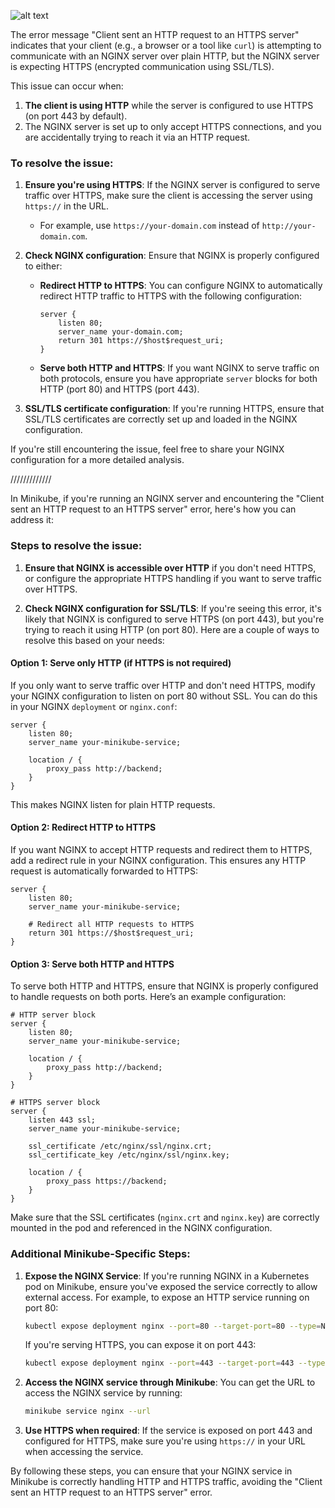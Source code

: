 ![alt text](/Resources/docker-output.png.png)

The error message "Client sent an HTTP request to an HTTPS server" indicates that your client (e.g., a browser or a tool like `curl`) is attempting to communicate with an NGINX server over plain HTTP, but the NGINX server is expecting HTTPS (encrypted communication using SSL/TLS).

This issue can occur when:

1. **The client is using HTTP** while the server is configured to use HTTPS (on port 443 by default).
2. The NGINX server is set up to only accept HTTPS connections, and you are accidentally trying to reach it via an HTTP request.

### To resolve the issue:

1. **Ensure you're using HTTPS**: If the NGINX server is configured to serve traffic over HTTPS, make sure the client is accessing the server using `https://` in the URL.
   - For example, use `https://your-domain.com` instead of `http://your-domain.com`.

2. **Check NGINX configuration**: Ensure that NGINX is properly configured to either:
   - **Redirect HTTP to HTTPS**: You can configure NGINX to automatically redirect HTTP traffic to HTTPS with the following configuration:

     ```nginx
     server {
         listen 80;
         server_name your-domain.com;
         return 301 https://$host$request_uri;
     }
     ```

   - **Serve both HTTP and HTTPS**: If you want NGINX to serve traffic on both protocols, ensure you have appropriate `server` blocks for both HTTP (port 80) and HTTPS (port 443).

3. **SSL/TLS certificate configuration**: If you're running HTTPS, ensure that SSL/TLS certificates are correctly set up and loaded in the NGINX configuration.

If you're still encountering the issue, feel free to share your NGINX configuration for a more detailed analysis.


/////////////

In Minikube, if you're running an NGINX server and encountering the "Client sent an HTTP request to an HTTPS server" error, here's how you can address it:

### Steps to resolve the issue:

1. **Ensure that NGINX is accessible over HTTP** if you don't need HTTPS, or configure the appropriate HTTPS handling if you want to serve traffic over HTTPS.

2. **Check NGINX configuration for SSL/TLS**: 
   If you're seeing this error, it's likely that NGINX is configured to serve HTTPS (on port 443), but you're trying to reach it using HTTP (on port 80). Here are a couple of ways to resolve this based on your needs:

#### Option 1: Serve only HTTP (if HTTPS is not required)
If you only want to serve traffic over HTTP and don't need HTTPS, modify your NGINX configuration to listen on port 80 without SSL. You can do this in your NGINX `deployment` or `nginx.conf`:

```nginx
server {
    listen 80;
    server_name your-minikube-service;
    
    location / {
        proxy_pass http://backend;
    }
}
```

This makes NGINX listen for plain HTTP requests.

#### Option 2: Redirect HTTP to HTTPS
If you want NGINX to accept HTTP requests and redirect them to HTTPS, add a redirect rule in your NGINX configuration. This ensures any HTTP request is automatically forwarded to HTTPS:

```nginx
server {
    listen 80;
    server_name your-minikube-service;

    # Redirect all HTTP requests to HTTPS
    return 301 https://$host$request_uri;
}
```

#### Option 3: Serve both HTTP and HTTPS
To serve both HTTP and HTTPS, ensure that NGINX is properly configured to handle requests on both ports. Here’s an example configuration:

```nginx
# HTTP server block
server {
    listen 80;
    server_name your-minikube-service;

    location / {
        proxy_pass http://backend;
    }
}

# HTTPS server block
server {
    listen 443 ssl;
    server_name your-minikube-service;

    ssl_certificate /etc/nginx/ssl/nginx.crt;
    ssl_certificate_key /etc/nginx/ssl/nginx.key;

    location / {
        proxy_pass https://backend;
    }
}
```

Make sure that the SSL certificates (`nginx.crt` and `nginx.key`) are correctly mounted in the pod and referenced in the NGINX configuration.

### Additional Minikube-Specific Steps:

1. **Expose the NGINX Service**:
   If you're running NGINX in a Kubernetes pod on Minikube, ensure you've exposed the service correctly to allow external access. For example, to expose an HTTP service running on port 80:

   ```bash
   kubectl expose deployment nginx --port=80 --target-port=80 --type=NodePort
   ```

   If you're serving HTTPS, you can expose it on port 443:

   ```bash
   kubectl expose deployment nginx --port=443 --target-port=443 --type=NodePort
   ```

2. **Access the NGINX service through Minikube**:
   You can get the URL to access the NGINX service by running:

   ```bash
   minikube service nginx --url
   ```

3. **Use HTTPS when required**:
   If the service is exposed on port 443 and configured for HTTPS, make sure you're using `https://` in your URL when accessing the service.

By following these steps, you can ensure that your NGINX service in Minikube is correctly handling HTTP and HTTPS traffic, avoiding the "Client sent an HTTP request to an HTTPS server" error.